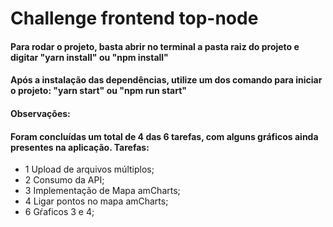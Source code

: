 <h1>Challenge frontend top-node</h1>
<h4>
    Para rodar o projeto, basta abrir no terminal a pasta raiz do projeto e digitar "yarn install" ou "npm install"
</h4>
<h4>
    Após a instalação das dependências, utilize um dos comando para iniciar o projeto:
    "yarn start" ou "npm run start"
</h4>
<h4>
    Observações:
</h4>
<h4>
    Foram concluídas um total de 4 das 6 tarefas, com alguns gráficos ainda presentes na aplicação.
    Tarefas:
</h4>
<ul>
            <li> 1 Upload de arquivos múltiplos; </li>
            <li> 2 Consumo da API; </li>
            <li> 3 Implementação de Mapa amCharts; </li>
            <li> 4 Ligar pontos no mapa amCharts; </li>
            <li> 6 Gŕaficos 3 e 4; </li>
</ul>
</h4>
